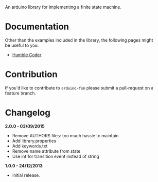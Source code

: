 An arduino library for implementing a finite state machine.

# Documentation

Other than the examples included in the library, the following pages might be
useful to you:

* [Humble Coder](http://www.humblecoder.com/arduino-finite-state-machine-library/)

# Contribution

If you'd like to contribute to `arduino-fsm` please submit a pull-request on a
feature branch.

# Changelog

**2.0.0 - 03/09/2015**

* Remove AUTHORS files: too much hassle to maintain
* Add library.properties
* Add keywords.txt
* Remove name attribute from state
* Use int for transition event instead of string

**1.0.0 - 24/12/2013**

* Initial release.
